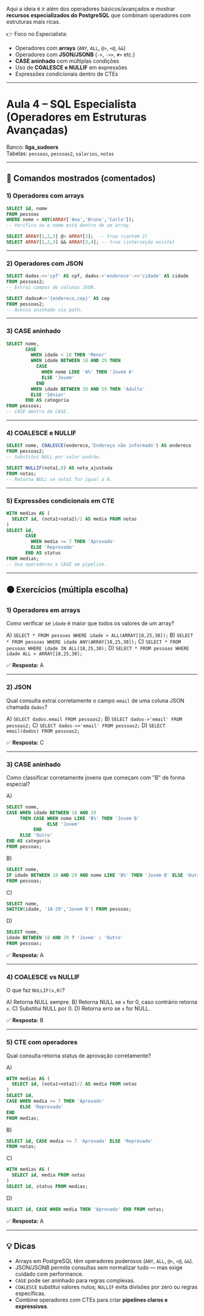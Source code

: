 Aqui a ideia é ir além dos operadores básicos/avançados e mostrar **recursos especializados do PostgreSQL** que combinam operadores com estruturas mais ricas.

👉 Foco no Especialista:

* Operadores com **arrays** (`ANY`, `ALL`, `@>`, `<@`, `&&`)
* Operadores com **JSON/JSONB** (`->`, `->>`, `#>` etc.)
* **CASE aninhado** com múltiplas condições
* Uso de **COALESCE e NULLIF** em expressões
* Expressões condicionais dentro de CTEs

---

# Aula 4 – SQL Especialista (Operadores em Estruturas Avançadas)

Banco: **liga_sudoers**  
Tabelas: `pessoas`, `pessoas2`, `salarios`, `notas`

---

## 🔧 Comandos mostrados (comentados)

### 1) Operadores com arrays
```sql
SELECT id, nome
FROM pessoas
WHERE nome = ANY(ARRAY['Ana','Bruno','Carla']);
-- Verifica se o nome está dentro de um array.
````

```sql
SELECT ARRAY[1,2,3] @> ARRAY[2];  -- true (contém 2)
SELECT ARRAY[1,2,3] && ARRAY[3,4]; -- true (interseção existe)
```

---

### 2) Operadores com JSON

```sql
SELECT dados->>'cpf' AS cpf, dados->'endereco'->>'cidade' AS cidade
FROM pessoas2;
-- Extrai campos de colunas JSON.
```

```sql
SELECT dados#>>'{endereco,cep}' AS cep
FROM pessoas2;
-- Acessa aninhado via path.
```

---

### 3) CASE aninhado

```sql
SELECT nome,
       CASE 
         WHEN idade < 18 THEN 'Menor'
         WHEN idade BETWEEN 18 AND 29 THEN 
           CASE 
             WHEN nome LIKE 'A%' THEN 'Jovem A'
             ELSE 'Jovem'
           END
         WHEN idade BETWEEN 30 AND 59 THEN 'Adulto'
         ELSE 'Sênior'
       END AS categoria
FROM pessoas;
-- CASE dentro de CASE.
```

---

### 4) COALESCE e NULLIF

```sql
SELECT nome, COALESCE(endereco,'Endereço não informado') AS endereco
FROM pessoas2;
-- Substitui NULL por valor padrão.

SELECT NULLIF(nota1,0) AS nota_ajustada
FROM notas;
-- Retorna NULL se nota1 for igual a 0.
```

---

### 5) Expressões condicionais em CTE

```sql
WITH medias AS (
  SELECT id, (nota1+nota2)/2 AS media FROM notas
)
SELECT id,
       CASE 
         WHEN media >= 7 THEN 'Aprovado'
         ELSE 'Reprovado'
       END AS status
FROM medias;
-- Usa operadores e CASE em pipeline.
```

---

## ⚫ Exercícios (múltipla escolha)

### 1) Operadores em arrays

Como verificar se `idade` é maior que todos os valores de um array?

A) `SELECT * FROM pessoas WHERE idade > ALL(ARRAY[18,25,30]);`
B) `SELECT * FROM pessoas WHERE idade ANY(ARRAY[18,25,30]);`
C) `SELECT * FROM pessoas WHERE idade IN ALL(18,25,30);`
D) `SELECT * FROM pessoas WHERE idade ALL > ARRAY[18,25,30];`

✅ **Resposta:** A

---

### 2) JSON

Qual consulta extrai corretamente o campo `email` de uma coluna JSON chamada `dados`?

A) `SELECT dados.email FROM pessoas2;`
B) `SELECT dados->'email' FROM pessoas2;`
C) `SELECT dados->>'email' FROM pessoas2;`
D) `SELECT email(dados) FROM pessoas2;`

✅ **Resposta:** C

---

### 3) CASE aninhado

Como classificar corretamente jovens que começam com "B" de forma especial?

A)

```sql
SELECT nome,
CASE WHEN idade BETWEEN 18 AND 29
     THEN CASE WHEN nome LIKE 'B%' THEN 'Jovem B'
               ELSE 'Jovem'
          END
     ELSE 'Outro'
END AS categoria
FROM pessoas;
```

B)

```sql
SELECT nome,
IF idade BETWEEN 18 AND 29 AND nome LIKE 'B%' THEN 'Jovem B' ELSE 'Outro'
FROM pessoas;
```

C)

```sql
SELECT nome,
SWITCH(idade, '18-29','Jovem B') FROM pessoas;
```

D)

```sql
SELECT nome,
idade BETWEEN 18 AND 29 ? 'Jovem' : 'Outro'
FROM pessoas;
```

✅ **Resposta:** A

---

### 4) COALESCE vs NULLIF

O que faz `NULLIF(x,0)`?

A) Retorna NULL sempre.
B) Retorna NULL se `x` for 0, caso contrário retorna `x`.
C) Substitui NULL por 0.
D) Retorna erro se `x` for NULL.

✅ **Resposta:** B

---

### 5) CTE com operadores

Qual consulta retorna status de aprovação corretamente?

A)

```sql
WITH medias AS (
  SELECT id, (nota1+nota2)/2 AS media FROM notas
)
SELECT id,
CASE WHEN media >= 7 THEN 'Aprovado'
     ELSE 'Reprovado'
END
FROM medias;
```

B)

```sql
SELECT id, CASE media >= 7 'Aprovado' ELSE 'Reprovado'
FROM notas;
```

C)

```sql
WITH medias AS (
  SELECT id, media FROM notas
)
SELECT id, status FROM medias;
```

D)

```sql
SELECT id, CASE WHEN media THEN 'Aprovado' END FROM notas;
```

✅ **Resposta:** A

---

## 💡 Dicas

* Arrays em PostgreSQL têm operadores poderosos (`ANY`, `ALL`, `@>`, `<@`, `&&`).
* JSON/JSONB permite consultas sem normalizar tudo — mas exige cuidado com performance.
* `CASE` pode ser aninhado para regras complexas.
* `COALESCE` substitui valores nulos; `NULLIF` evita divisões por zero ou regras específicas.
* Combine operadores com CTEs para criar **pipelines claros e expressivos**.
